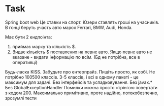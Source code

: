 # Task

Spring boot web
Це ставки на спорт. Юзери ставлять гроші на учасників. В гонці беруть участь авто марок Ferrari, BMW, Audi, Honda.

Має бути 2 ендпоінта:
1. приймає марку та кількість $.
2. Видає кількість $ поставлених на певне авто. Якщо певне авто не вказане - видати інформацію по всім.
   (Бд не потрібна, все в оперативці)

Будь-ласка KISS. Забудьте про ентерпрайз. Пишіть просто, як собі. Не потрібно 100500 классів.  3-5 классів, і всі в одному пакеті - це максимум для задачі.
Без інтерфейсів та успадковування.
Без javax.*
Без GlobalExceptionHandler
Помилки можна просто стрінгою повертати з кодом 200.
Максимально примітивно, проте надійно, потокобезпечно, зрозумлі тести